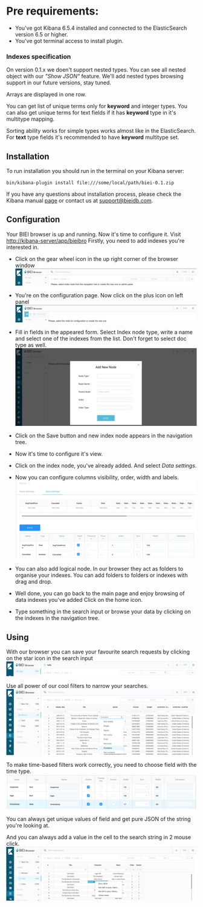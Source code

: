 # Pre requirements:
* You've got Kibana 6.5.4 installed and connected to the ElasticSearch version 6.5 or higher.
* You've got terminal access to install plugin.

### Indexes specification

On version 0.1.x we doen't support nested types. You can see all nested object with our *"Show JSON"* feature.
We'll add nested types browsing support in our future versions, stay tuned.

Arrays are displayed in one row.

You can get list of unique terms only for **keyword** and integer types.
You can also get unique terms for text fields if it has **keyword** type in it's multitype mapping. 

Sorting ability works for simple types works almost like in the ElasticSearch.
For **text** type fields it's recommended to have **keyword** multitype set.

## Installation

To run installation you should run in the terminal on your Kibana server:

    bin/kibana-plugin install file:///some/local/path/biei-0.1.zip


If you have any questions about installation process, please check the Kibana manual [page](https://www.elastic.co/guide/en/kibana/current/install-plugin.html) or contact us at [support@bieidb.com](mailto:support@bieidb.com).

## Configuration
Your BIEI browser is up and running. Now it's time to configure it.
Visit [http://kibana-server/app/bieibro](http://kibana-server/app/bieibro)
Firstly, you need to add indexes you're interested in.

* Click on the gear wheel icon in the up right corner of the browser window
 ![gear](/images/settings.png)

* You're on the configuration page. Now click on the plus icon on left panel
 ![plus](/images/add_node.png)

* Fill in fields in the appeared form. Select Index  node type, write a name and select one of the indexes from the list. Don't forget to select doc type as well.
 ![form](/images/add_node_form.png)
 
* Click on the Save button and new index node appears in the navigation tree.
* Now it's time to configure it's view.
* Click on the index node, you've already added. And select *Data settings*.
* Now you can configure columns visibility, order, width and labels.
 ![settings](/images/view_settings.png)
* You can also add logical node. In our browser they act as folders to organise your indexes. You can add folders to folders or indexes with drag and drop.
* Well done, you can go back to the main page and enjoy browsing of data indexes you've added Click on the home icon.
* Type something in the search input or browse your data by clicking on the indexes in the navigation tree.

## Using
With our browser you can save your favourite search requests by clicking on the star icon in the search input
 ![search](/images/search.png)
    

Use all power of our cool filters to narrow your searches.
 ![filters](/images/filters.png)
    

To make time-based filters work correctly, you need to choose field with the time type.
 ![time](/images/time_check.png)
    

You can always get unique values of field and get pure JSON of the string you're looking at.
    
And you can always add a value in the cell to the search string in 2 mouse click.
 ![menu](/images/menu.png)